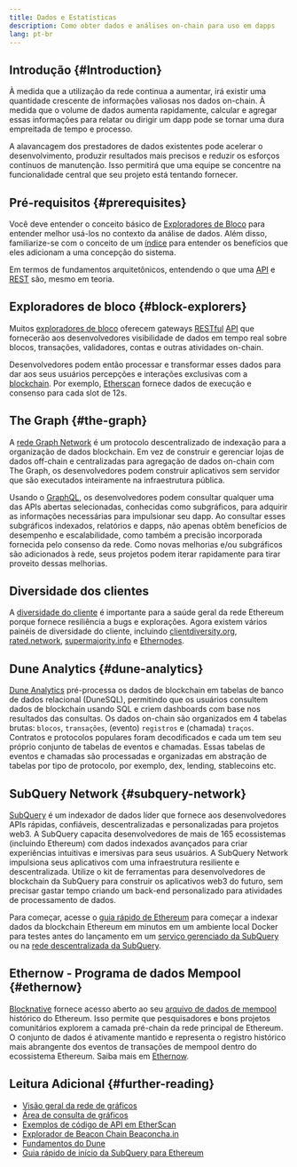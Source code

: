 ```yaml
---
title: Dados e Estatísticas
description: Como obter dados e análises on-chain para uso em dapps
lang: pt-br
---
```


## Introdução {#Introduction}

À medida que a utilização da rede continua a aumentar, irá existir uma quantidade crescente de informações valiosas nos dados on-chain. À medida que o volume de dados aumenta rapidamente, calcular e agregar essas informações para relatar ou dirigir um dapp pode se tornar uma dura empreitada de tempo e processo.

A alavancagem dos prestadores de dados existentes pode acelerar o desenvolvimento, produzir resultados mais precisos e reduzir os esforços contínuos de manutenção. Isso permitirá que uma equipe se concentre na funcionalidade central que seu projeto está tentando fornecer.

## Pré-requisitos {#prerequisites}

Você deve entender o conceito básico de [Exploradores de Bloco](/developers/docs/data-and-analytics/block-explorers/) para entender melhor usá-los no contexto da análise de dados. Além disso, familiarize-se com o conceito de um [índice](/glossary/#index) para entender os benefícios que eles adicionam a uma concepção do sistema.

Em termos de fundamentos arquitetônicos, entendendo o que uma [API](https://www.wikipedia.org/wiki/API) e [REST](https://www.wikipedia.org/wiki/Representational_state_transfer) são, mesmo em teoria.

## Exploradores de bloco {#block-explorers}

Muitos [exploradores de bloco](/developers/docs/data-and-analytics/block-explorers/) oferecem gateways [RESTful](https://www.wikipedia.org/wiki/Representational_state_transfer) [API](https://www.wikipedia.org/wiki/API) que fornecerão aos desenvolvedores visibilidade de dados em tempo real sobre blocos, transações, validadores, contas e outras atividades on-chain.

Desenvolvedores podem então processar e transformar esses dados para dar aos seus usuários percepções e interações exclusivas com a [blockchain](/glossary/#blockchain). Por exemplo, [Etherscan](https://etherscan.io) fornece dados de execução e consenso para cada slot de 12s.

## The Graph {#the-graph}

A [rede Graph Network](https://thegraph.com/) é um protocolo descentralizado de indexação para a organização de dados blockchain. Em vez de construir e gerenciar lojas de dados off-chain e centralizadas para agregação de dados on-chain com The Graph, os desenvolvedores podem construir aplicativos sem servidor que são executados inteiramente na infraestrutura pública.

Usando o [GraphQL](https://graphql.org/), os desenvolvedores podem consultar qualquer uma das APIs abertas selecionadas, conhecidas como subgráficos, para adquirir as informações necessárias para impulsionar seu dapp. Ao consultar esses subgráficos indexados, relatórios e dapps, não apenas obtêm benefícios de desempenho e escalabilidade, como também a precisão incorporada fornecida pelo consenso da rede. Como novas melhorias e/ou subgráficos são adicionados à rede, seus projetos podem iterar rapidamente para tirar proveito dessas melhorias.

## Diversidade dos clientes

A [diversidade do cliente](/developers/docs/nodes-and-clients/client-diversity/) é importante para a saúde geral da rede Ethereum porque fornece resiliência a bugs e explorações. Agora existem vários painéis de diversidade do cliente, incluindo [clientdiversity.org](https://clientdiversity.org/), [rated.network](https://www.rated.network), [supermajority.info](https://supermajority.info//) e [Ethernodes](https://ethernodes.org/).

## Dune Analytics {#dune-analytics}

[Dune Analytics](https://dune.com/) pré-processa os dados de blockchain em tabelas de banco de dados relacional (DuneSQL), permitindo que os usuários consultem dados de blockchain usando SQL e criem dashboards com base nos resultados das consultas. Os dados on-chain são organizados em 4 tabelas brutas: `blocos`, `transações`, (evento) `registros` e (chamada) `traços`. Contratos e protocolos populares foram decodificados e cada um tem seu próprio conjunto de tabelas de eventos e chamadas. Essas tabelas de eventos e chamadas são processadas e organizadas em abstração de tabelas por tipo de protocolo, por exemplo, dex, lending, stablecoins etc.

## SubQuery Network {#subquery-network}

[SubQuery](https://subquery.network/) é um indexador de dados líder que fornece aos desenvolvedores APIs rápidas, confiáveis, descentralizadas e personalizadas para projetos web3. A SubQuery capacita desenvolvedores de mais de 165 ecossistemas (incluindo Ethereum) com dados indexados avançados para criar experiências intuitivas e imersivas para seus usuários. A SubQuery Network impulsiona seus aplicativos com uma infraestrutura resiliente e descentralizada. Utilize o kit de ferramentas para desenvolvedores de blockchain da SubQuery para construir os aplicativos web3 do futuro, sem precisar gastar tempo criando um back-end personalizado para atividades de processamento de dados.

Para começar, acesse o [guia rápido de Ethereum](https://academy.subquery.network/quickstart/quickstart_chains/ethereum-gravatar.html) para começar a indexar dados da blockchain Ethereum em minutos em um ambiente local Docker para testes antes do lançamento em um [serviço gerenciado da SubQuery](https://managedservice.subquery.network/) ou na [rede descentralizada da SubQuery](https://app.subquery.network/dashboard).

## Ethernow - Programa de dados Mempool {#ethernow}
[Blocknative](https://www.blocknative.com/) fornece acesso aberto ao seu [arquivo de dados de mempool](https://www.ethernow.xyz/mempool-data-archive) histórico do Ethereum. Isso permite que pesquisadores e bons projetos comunitários explorem a camada pré-chain da rede principal de Ethereum. O conjunto de dados é ativamente mantido e representa o registro histórico mais abrangente dos eventos de transações de mempool dentro do ecossistema Ethereum. Saiba mais em [Ethernow](https://www.ethernow.xyz/).

## Leitura Adicional {#further-reading}

- [Visão geral da rede de gráficos](https://thegraph.com/docs/en/about/)
- [Área de consulta de gráficos](https://thegraph.com/explorer/subgraph/graphprotocol/graph-network-mainnet?version=current)
- [Exemplos de código de API em EtherScan](https://etherscan.io/apis#contracts)
- [Explorador de Beacon Chain Beaconcha.in](https://beaconcha.in)
- [Fundamentos do Dune](https://docs.dune.com/#dune-basics)
- [Guia rápido de início da SubQuery para Ethereum](https://academy.subquery.network/indexer/quickstart/quickstart_chains/ethereum-gravatar.html)
